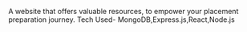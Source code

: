 A website that offers valuable resources, to empower your placement preparation journey.
Tech Used- MongoDB,Express.js,React,Node.js
